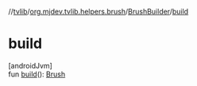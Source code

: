 //[tvlib](../../../index.md)/[org.mjdev.tvlib.helpers.brush](../index.md)/[BrushBuilder](index.md)/[build](build.md)

# build

[androidJvm]\
fun [build](build.md)(): [Brush](https://developer.android.com/reference/kotlin/androidx/compose/ui/graphics/Brush.html)
